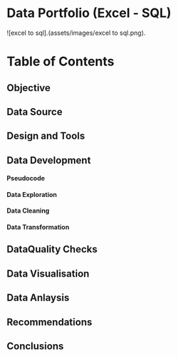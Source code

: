 # Data Portfolio (Excel - SQL)

![excel to sql].(assets/images/excel to sql.png).

# Table of Contents
## Objective
## Data Source
## Design and Tools
## Data Development
#### Pseudocode
#### Data Exploration
#### Data Cleaning
#### Data Transformation
## DataQuality Checks
## Data Visualisation
## Data Anlaysis
## Recommendations
## Conclusions
